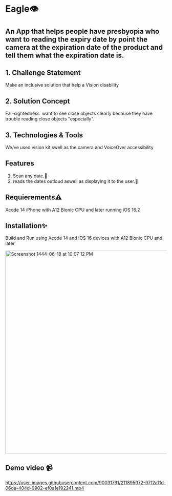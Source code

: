 # Eagle👁
##  An App that helps people have presbyopia who want to reading the expiry date by point the camera at the expiration date of the product and tell them what the expiration date is.




## 1. Challenge Statement
Make an inclusive solution that help a Vision disability
## 2. Solution Concept
Far-sightedness  want to see close objects clearly because they have trouble reading close objects "especially".
## 3. Technologies & Tools
We/ve used vision kit swell as the camera and VoiceOver accessibility 

## Features
1. Scan any date.📆
2. reads the dates outloud aswell as displaying it to the user.👤


## Requierements⚠️
Xcode 14
iPhone with A12 Bionic CPU and later running iOS 16.2

## Installation✨
Build and Run using Xcode 14 and iOS 16 devices with A12 Bionic CPU and later


<img width="634" alt="Screenshot 1444-06-18 at 10 07 12 PM" src="https://user-images.githubusercontent.com/90031791/211896019-ea0d4eb8-6482-4e19-a8e9-e23701616e6d.png">



## Demo video 📹


https://user-images.githubusercontent.com/90031791/211895072-97f2a11d-06da-404d-9902-ef0a1e192241.mp4
